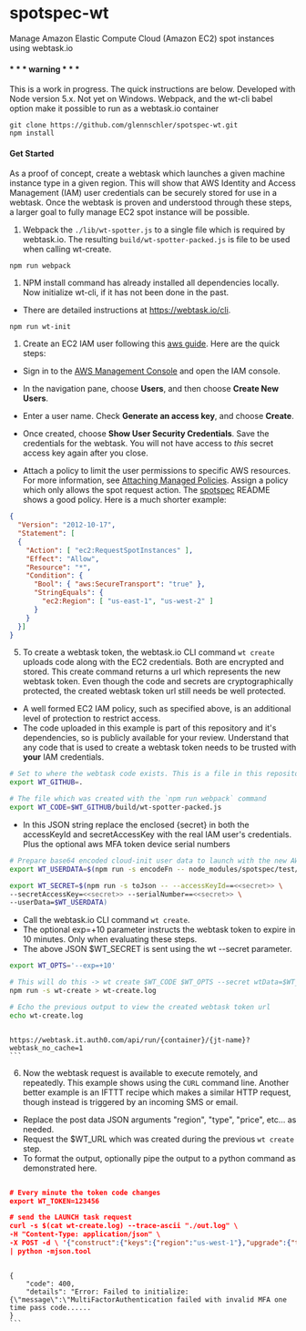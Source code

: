 # spotspec-wt
Manage Amazon Elastic Compute Cloud (Amazon EC2) spot instances using webtask.io

####  * * * warning * * *
This is a work in progress. The quick instructions are below.
Developed with Node version 5.x. Not yet on Windows. Webpack, and the wt-cli babel option make it possible to run as a webtask.io container

```
git clone https://github.com/glennschler/spotspec-wt.git
npm install
```

#### Get Started
As a proof of concept, create a webtask which launches a given machine instance type in a given region. This will show that AWS Identity and Access Management (IAM) user credentials can be securely stored for use in a webtask. Once the webtask is proven and understood through these steps, a larger goal to fully manage EC2 spot instance will be possible.

1. Webpack the `./lib/wt-spotter.js` to a single file which is required by webtask.io. The resulting `build/wt-spotter-packed.js` is file to be used when calling wt-create.
  ```
  npm run webpack
  ```

1. NPM install command has already installed all dependencies locally. Now initialize wt-cli, if it has not been done in the past.
  * There are detailed instructions at https://webtask.io/cli.
  ```
  npm run wt-init
  ```

1. Create an EC2 IAM user following this [aws guide](http://docs.aws.amazon.com/IAM/latest/UserGuide/Using_SettingUpUser.html#Using_CreateUser_console). Here are the quick steps:
  * Sign in to the [AWS Management Console](https://console.aws.amazon.com/iam/) and open the IAM console.
  * In the navigation pane, choose **Users**, and then choose **Create New Users**.
  * Enter a user name. Check **Generate an access key**, and choose **Create**.
  * Once created, choose **Show User Security Credentials**. Save the credentials for the webtask. You will not have access to *this* secret access key again after you close.

  * Attach a policy to limit the user permissions to specific AWS resources. For more information, see [Attaching Managed Policies](http://docs.aws.amazon.com/IAM/latest/UserGuide/policies_using-managed.html#attach-managed-policy-console). Assign a policy which only allows the spot request action. The [spotspec](https://github.com/glennschler/spotspec#example-aws-iam-policy-to-price-and-launch) README shows a good policy. Here is a much shorter example:
  ```json
  {
    "Version": "2012-10-17",
    "Statement": [
    {
      "Action": [ "ec2:RequestSpotInstances" ],
      "Effect": "Allow",
      "Resource": "*",
      "Condition": {
        "Bool": { "aws:SecureTransport": "true" },
        "StringEquals": {
          "ec2:Region": [ "us-east-1", "us-west-2" ]
        }
      }
    }]
  }
  ```

5. To create a webtask token, the webtask.io CLI command ```wt create``` uploads code along with the EC2 credentials. Both are encrypted and stored. This create command returns a url which represents the new webtask token. Even though the code and secrets are cryptographically protected, the created webtask token url still needs be well protected.
  * A well formed EC2 IAM policy, such as specified above, is an additional level of protection to restrict access.
  * The code uploaded in this example is part of this repository and it's dependencies, so is publicly available for your review. Understand that any code that is used to create a webtask token needs to be trusted with **your** IAM credentials.

  ```bash
  # Set to where the webtask code exists. This is a file in this repository
  export WT_GITHUB=.

  # The file which was created with the `npm run webpack` command
  export WT_CODE=$WT_GITHUB/build/wt-spotter-packed.js
  ```

  * In this JSON string replace the enclosed {secret} in both the accessKeyId and secretAccessKey with the real IAM user's credentials. Plus the optional aws MFA token device serial numbers

  ```bash
  # Prepare base64 encoded cloud-init user data to launch with the new AWS instances
  export WT_USERDATA=$(npm run -s encodeFn -- node_modules/spotspec/test/userDataDockerAWSLinux.txt)

  export WT_SECRET=$(npm run -s toJson -- --accessKeyId==<<secret>> \
  --secretAccessKey=<<secret>> --serialNumber==<<secret>> \
  --userData=$WT_USERDATA)
  ```

  * Call the webtask.io CLI command ```wt create```.
  * The optional exp=+10 parameter instructs the webtask token to expire in 10 minutes. Only when evaluating these steps.
  * The above JSON $WT_SECRET is sent using the wt --secret parameter.

  ```bash
  export WT_OPTS='--exp=+10'

  # This will do this -> wt create $WT_CODE $WT_OPTS --secret wtData=$WT_SECRET
  npm run -s wt-create > wt-create.log
  ```

  ```bash
  # Echo the previous output to view the created webtask token url
  echo wt-create.log
  ```
  >```bash
    https://webtask.it.auth0.com/api/run/{container}/{jt-name}?webtask_no_cache=1
    ```

6. Now the webtask request is available to execute remotely, and repeatedly. This example shows using the `CURL` command line. Another better example is an IFTTT recipe which makes a similar HTTP request, though instead is triggered by an incoming SMS or email.

  * Replace the post data JSON arguments "region", "type", "price", etc... as needed.
  * Request the $WT_URL which was created during the previous ```wt create``` step.
  * To format the output, optionally pipe the output to a python command as demonstrated here.

  ```json

  # Every minute the token code changes
  export WT_TOKEN=123456

  # send the LAUNCH task request
  curl -s $(cat wt-create.log) --trace-ascii "./out.log" \
  -H "Content-Type: application/json" \
  -X POST -d \ '{"construct":{"keys":{"region":"us-west-1"},"upgrade":{"tokenCode":"'$WT_TOKEN'"}},"attributes":{"type":"m3.large","dryRun":"false","isLogging":"true","ami":"ami-d5ea86b5","keyName":"yourKeyName","securityGroups":[],"price":"0.0083","task":"launch"}}' \
  | python -mjson.tool
  ```
  >```json
    {
        "code": 400,
        "details": "Error: Failed to initialize: {\"message\":\"MultiFactorAuthentication failed with invalid MFA one time pass code......
    }
    ```
